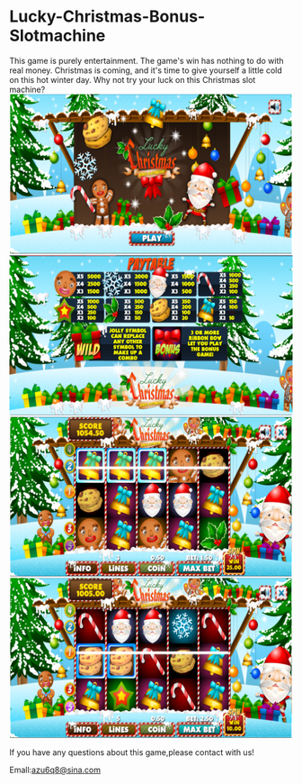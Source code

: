 # Lucky-Christmas-Bonus-Slotmachine
This game is purely entertainment. The game's win has nothing to do with real money. Christmas is coming, and it's time to give yourself a little cold on this hot winter day. Why not try your luck on this Christmas slot machine?
![image](https://github.com/bonusChris/Lucky-Christmas-Bonus-Slotmachine/blob/master/chriefd.jpg)
![image](https://github.com/bonusChris/Lucky-Christmas-Bonus-Slotmachine/blob/master/chirsf.jpg)
![image](https://github.com/bonusChris/Lucky-Christmas-Bonus-Slotmachine/blob/master/chriss.jpg)
![image](https://github.com/bonusChris/Lucky-Christmas-Bonus-Slotmachine/blob/master/christ.jpg)

If you have any questions about this game,please contact with us!

Emall:azu6q8@sina.com
